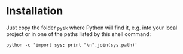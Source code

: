 # Installation

Just copy the folder `pyik` where Python will find it, e.g. into your local project or in one of the paths listed by this shell command:
```shell
python -c 'import sys; print "\n".join(sys.path)'
```
